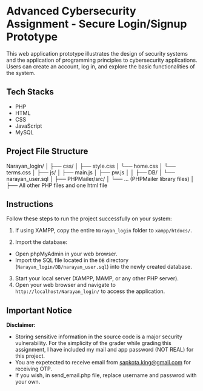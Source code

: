 # Advanced Cybersecurity Assignment - Secure Login/Signup Prototype

This web application prototype illustrates the design of security systems and the application of programming principles to cybersecurity applications. Users can create an account, log in, and explore the basic functionalities of the system.

## Tech Stacks

- PHP
- HTML
- CSS
- JavaScript
- MySQL

## Project File Structure

Narayan_login/
│
├── css/
│ ├── style.css
│ └── home.css
│ └── terms.css
│
├── js/
│ ├── main.js
│ ├── pw.js
│
│
├── DB/
│ └── narayan_user.sql
│
├── PHPMailer/src/
│ └── ... (PHPMailer library files)
│
├── All other PHP files and one html file

## Instructions

Follow these steps to run the project successfully on your system:

1. If using XAMPP, copy the entire `Narayan_login` folder to `xampp/htdocs/`.

2. Import the database:

- Open phpMyAdmin in your web browser.
- Import the SQL file located in the `DB` directory (`Narayan_login/DB/narayan_user.sql`) into the newly created database.

3. Start your local server (XAMPP, MAMP, or any other PHP server).
4. Open your web browser and navigate to `http://localhost/Narayan_login/` to access the application.

## Important Notice

**Disclaimer:**

- Storing sensitive information in the source code is a major security vulnerability. For the simplicity of the grader while grading this assignment, I have included my mail and app password (NOT REAL) for this project.
- You are expetected to receive email from sapkota.king@gmail.com for receiving OTP.
- If you wish, in send_email.php file, replace username and passwrod with your own.
